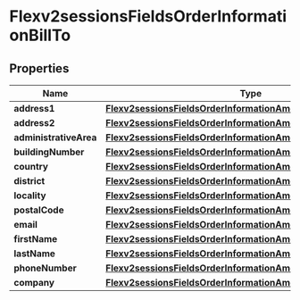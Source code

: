 
# Flexv2sessionsFieldsOrderInformationBillTo

## Properties
Name | Type | Description | Notes
------------ | ------------- | ------------- | -------------
**address1** | [**Flexv2sessionsFieldsOrderInformationAmountDetailsTotalAmount**](Flexv2sessionsFieldsOrderInformationAmountDetailsTotalAmount.md) |  |  [optional]
**address2** | [**Flexv2sessionsFieldsOrderInformationAmountDetailsTotalAmount**](Flexv2sessionsFieldsOrderInformationAmountDetailsTotalAmount.md) |  |  [optional]
**administrativeArea** | [**Flexv2sessionsFieldsOrderInformationAmountDetailsTotalAmount**](Flexv2sessionsFieldsOrderInformationAmountDetailsTotalAmount.md) |  |  [optional]
**buildingNumber** | [**Flexv2sessionsFieldsOrderInformationAmountDetailsTotalAmount**](Flexv2sessionsFieldsOrderInformationAmountDetailsTotalAmount.md) |  |  [optional]
**country** | [**Flexv2sessionsFieldsOrderInformationAmountDetailsTotalAmount**](Flexv2sessionsFieldsOrderInformationAmountDetailsTotalAmount.md) |  |  [optional]
**district** | [**Flexv2sessionsFieldsOrderInformationAmountDetailsTotalAmount**](Flexv2sessionsFieldsOrderInformationAmountDetailsTotalAmount.md) |  |  [optional]
**locality** | [**Flexv2sessionsFieldsOrderInformationAmountDetailsTotalAmount**](Flexv2sessionsFieldsOrderInformationAmountDetailsTotalAmount.md) |  |  [optional]
**postalCode** | [**Flexv2sessionsFieldsOrderInformationAmountDetailsTotalAmount**](Flexv2sessionsFieldsOrderInformationAmountDetailsTotalAmount.md) |  |  [optional]
**email** | [**Flexv2sessionsFieldsOrderInformationAmountDetailsTotalAmount**](Flexv2sessionsFieldsOrderInformationAmountDetailsTotalAmount.md) |  |  [optional]
**firstName** | [**Flexv2sessionsFieldsOrderInformationAmountDetailsTotalAmount**](Flexv2sessionsFieldsOrderInformationAmountDetailsTotalAmount.md) |  |  [optional]
**lastName** | [**Flexv2sessionsFieldsOrderInformationAmountDetailsTotalAmount**](Flexv2sessionsFieldsOrderInformationAmountDetailsTotalAmount.md) |  |  [optional]
**phoneNumber** | [**Flexv2sessionsFieldsOrderInformationAmountDetailsTotalAmount**](Flexv2sessionsFieldsOrderInformationAmountDetailsTotalAmount.md) |  |  [optional]
**company** | [**Flexv2sessionsFieldsOrderInformationAmountDetailsTotalAmount**](Flexv2sessionsFieldsOrderInformationAmountDetailsTotalAmount.md) |  |  [optional]




